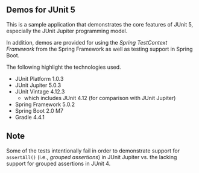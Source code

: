 ## Demos for JUnit 5

This is a sample application that demonstrates the core features of JUnit 5, especially the JUnit Jupiter programming model.

In addition, demos are provided for using the _Spring TestContext Framework_ from the Spring Framework as well as testing support in Spring Boot.

The following highlight the technologies used.

* JUnit Platform 1.0.3
* JUnit Jupiter 5.0.3
* JUnit Vintage 4.12.3
  * which includes JUnit 4.12 (for comparison with JUnit Jupiter)
* Spring Framework 5.0.2
* Spring Boot 2.0 M7
* Gradle 4.4.1

## Note

Some of the tests intentionally fail in order to demonstrate support for `assertAll()` (i.e., _grouped assertions_) in JUnit Jupiter vs. the lacking support for grouped assertions in JUnit 4.
